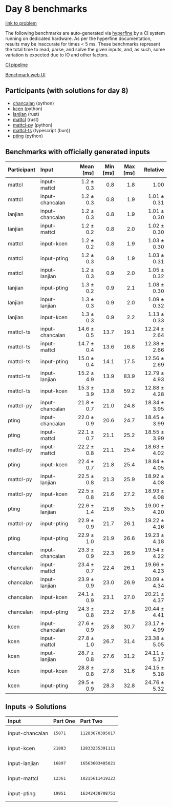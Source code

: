 # Day 8 benchmarks

[link to problem](https://adventofcode.com/2023/day/8)

The following benchmarks are auto-generated via
[hyperfine](https://github.com/sharkdp/hyperfine) by a CI system running on
dedicated hardware. As per the hyperfine documentation, results may be
inaccurate for times < 5 ms. These benchmarks represent the total time to read,
parse, and solve the given inputs, and, as such, some variation is expected due
to IO and other factors.

[CI pipeline](http://ci.papercode.net:8080/teams/main/pipelines/aoc2023)

[Benchmark web UI](https://aoc.ancalagon.black)


## Participants (with solutions for day 8)

- [chancalan](https://github.com/chancalan/aoc2023) (python)
- [kcen](https://github.com/kcen/aoc2023) (python)
- [lanjian](https://github.com/lanjian/aoc-2023) (rust)
- [mattcl](https://github.com/mattcl/aoc2023) (rust)
- [mattcl-py](https://github.com/mattcl/aoc2023-py) (python)
- [mattcl-ts](https://github.com/mattcl/aoc2023-js) (typescript (bun))
- [pting](https://github.com/pting/aoc2023) (python)


## Benchmarks with officially generated inputs

| Participant | Input | Mean [ms] | Min [ms] | Max [ms] | Relative |
|:---|:---|---:|---:|---:|---:|
| mattcl | input-mattcl | 1.2 ± 0.3 | 0.8 | 1.8 | 1.00 |
| mattcl | input-chancalan | 1.2 ± 0.3 | 0.8 | 1.9 | 1.01 ± 0.31 |
| lanjian | input-chancalan | 1.2 ± 0.3 | 0.8 | 1.9 | 1.01 ± 0.30 |
| lanjian | input-mattcl | 1.2 ± 0.2 | 0.8 | 2.0 | 1.02 ± 0.30 |
| mattcl | input-kcen | 1.2 ± 0.2 | 0.8 | 1.9 | 1.03 ± 0.30 |
| mattcl | input-pting | 1.2 ± 0.3 | 0.9 | 1.9 | 1.03 ± 0.31 |
| mattcl | input-lanjian | 1.2 ± 0.3 | 0.9 | 2.0 | 1.05 ± 0.32 |
| lanjian | input-pting | 1.3 ± 0.2 | 0.9 | 2.1 | 1.08 ± 0.30 |
| lanjian | input-lanjian | 1.3 ± 0.3 | 0.9 | 2.0 | 1.09 ± 0.32 |
| lanjian | input-kcen | 1.3 ± 0.3 | 0.9 | 2.2 | 1.13 ± 0.33 |
| mattcl-ts | input-chancalan | 14.6 ± 0.5 | 13.7 | 19.1 | 12.24 ± 2.64 |
| mattcl-ts | input-mattcl | 14.7 ± 0.4 | 13.6 | 16.8 | 12.38 ± 2.66 |
| mattcl-ts | input-pting | 15.0 ± 0.4 | 14.1 | 17.5 | 12.56 ± 2.69 |
| mattcl-ts | input-lanjian | 15.2 ± 4.9 | 13.9 | 83.9 | 12.79 ± 4.93 |
| mattcl-ts | input-kcen | 15.3 ± 3.9 | 13.8 | 59.2 | 12.88 ± 4.28 |
| mattcl-py | input-chancalan | 21.8 ± 0.7 | 21.0 | 24.8 | 18.34 ± 3.95 |
| pting | input-chancalan | 22.0 ± 0.9 | 20.6 | 24.7 | 18.45 ± 3.99 |
| pting | input-mattcl | 22.1 ± 0.7 | 21.1 | 25.2 | 18.55 ± 3.99 |
| mattcl-py | input-mattcl | 22.2 ± 0.8 | 21.1 | 25.4 | 18.63 ± 4.02 |
| pting | input-kcen | 22.4 ± 0.7 | 21.8 | 25.4 | 18.84 ± 4.05 |
| mattcl-py | input-lanjian | 22.5 ± 0.8 | 21.3 | 25.9 | 18.92 ± 4.08 |
| mattcl-py | input-kcen | 22.5 ± 0.8 | 21.6 | 27.2 | 18.93 ± 4.08 |
| pting | input-lanjian | 22.6 ± 1.4 | 21.6 | 35.5 | 19.00 ± 4.20 |
| mattcl-py | input-pting | 22.9 ± 0.9 | 21.7 | 26.1 | 19.22 ± 4.16 |
| pting | input-pting | 22.9 ± 1.0 | 21.9 | 26.6 | 19.23 ± 4.18 |
| chancalan | input-chancalan | 23.3 ± 0.9 | 22.3 | 26.9 | 19.54 ± 4.22 |
| chancalan | input-mattcl | 23.4 ± 0.7 | 22.4 | 26.1 | 19.66 ± 4.23 |
| chancalan | input-lanjian | 23.9 ± 0.9 | 23.0 | 26.9 | 20.09 ± 4.34 |
| chancalan | input-kcen | 24.1 ± 0.9 | 23.1 | 27.0 | 20.21 ± 4.37 |
| chancalan | input-pting | 24.3 ± 0.8 | 23.2 | 27.8 | 20.44 ± 4.41 |
| kcen | input-chancalan | 27.6 ± 0.9 | 25.8 | 30.7 | 23.17 ± 4.99 |
| kcen | input-mattcl | 27.8 ± 1.0 | 26.7 | 31.4 | 23.38 ± 5.05 |
| kcen | input-lanjian | 28.7 ± 0.8 | 27.6 | 31.2 | 24.11 ± 5.17 |
| kcen | input-kcen | 28.8 ± 0.8 | 27.8 | 31.6 | 24.15 ± 5.18 |
| kcen | input-pting | 29.5 ± 0.9 | 28.3 | 32.8 | 24.76 ± 5.32 |


## Inputs -> Solutions

| Input | Part One | Part Two |
|:---|:---|:---|
|input-chancalan|<pre>15871</pre>|<pre>11283670395017</pre>|
|input-kcen|<pre>21883</pre>|<pre>12833235391111</pre>|
|input-lanjian|<pre>16897</pre>|<pre>16563603485021</pre>|
|input-mattcl|<pre>12361</pre>|<pre>18215611419223</pre>|
|input-pting|<pre>19951</pre>|<pre>16342438708751</pre>|